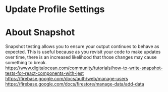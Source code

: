 # Update Profile Settings
# About Snapshot 
Snapshot testing allows you to ensure your output continues to behave as expected. This is useful because as you revisit your code to make updates over time, there is an increased likelihood that those changes may cause something to break. https://www.digitalocean.com/community/tutorials/how-to-write-snapshot-tests-for-react-components-with-jest
https://firebase.google.com/docs/auth/web/manage-users
https://firebase.google.com/docs/firestore/manage-data/add-data

